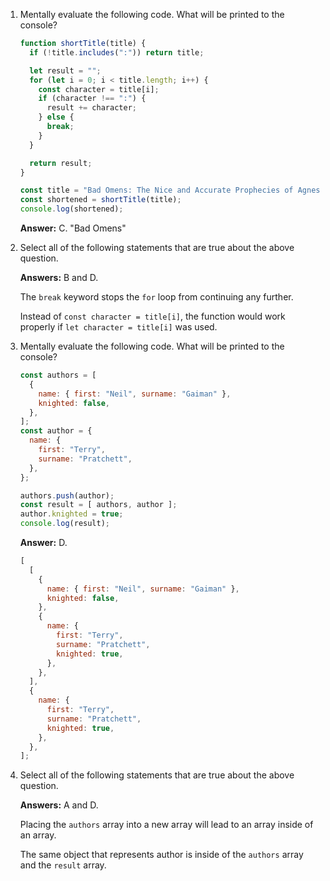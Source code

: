 1. Mentally evaluate the following code. What will be printed to the console?

    ```js
    function shortTitle(title) {
      if (!title.includes(":")) return title;

      let result = "";
      for (let i = 0; i < title.length; i++) {
        const character = title[i];
        if (character !== ":") {
          result += character;
        } else {
          break;
        }
      }

      return result;
    }

    const title = "Bad Omens: The Nice and Accurate Prophecies of Agnes Nutter, Witch";
    const shortened = shortTitle(title);
    console.log(shortened);
    ```

    **Answer:** C. "Bad Omens"

2. Select all of the following statements that are true about the above question.

    **Answers:** B and D.

    The `break` keyword stops the `for` loop from continuing any further.

    Instead of `const character = title[i]`, the function would work properly if `let character = title[i]` was used.

3. Mentally evaluate the following code. What will be printed to the console?

    ```js
    const authors = [
      {
        name: { first: "Neil", surname: "Gaiman" },
        knighted: false,
      },
    ];
    const author = {
      name: {
        first: "Terry",
        surname: "Pratchett",
      },
    };

    authors.push(author);
    const result = [ authors, author ];
    author.knighted = true;
    console.log(result);
    ```

    **Answer:** D.

    ```js
    [
      [
        {
          name: { first: "Neil", surname: "Gaiman" },
          knighted: false,
        },
        {
          name: {
            first: "Terry",
            surname: "Pratchett",
            knighted: true,
          },
        },
      ],
      {
        name: {
          first: "Terry",
          surname: "Pratchett",
          knighted: true,
        },
      },
    ];
    ```

4. Select all of the following statements that are true about the above question.

    **Answers:** A and D.

    Placing the `authors` array into a new array will lead to an array inside of an array.

    The same object that represents author is inside of the `authors` array and the `result` array.
